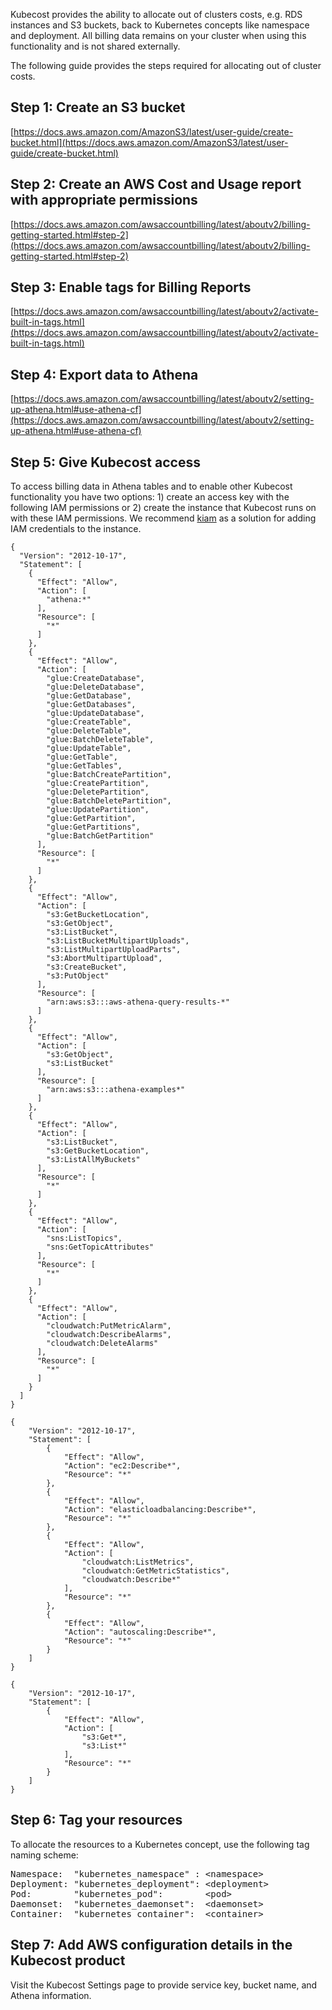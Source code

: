 Kubecost provides the ability to allocate out of clusters costs, e.g. RDS instances and S3 buckets, back to Kubernetes concepts like namespace and deployment. All billing data remains on your cluster when using this functionality and is not shared externally.  

The following guide provides the steps required for allocating out of cluster costs.

## Step 1: Create an S3 bucket
[https://docs.aws.amazon.com/AmazonS3/latest/user-guide/create-bucket.html](https://docs.aws.amazon.com/AmazonS3/latest/user-guide/create-bucket.html)

## Step 2: Create an AWS Cost and Usage report with appropriate permissions
[https://docs.aws.amazon.com/awsaccountbilling/latest/aboutv2/billing-getting-started.html#step-2](https://docs.aws.amazon.com/awsaccountbilling/latest/aboutv2/billing-getting-started.html#step-2)

## Step 3: Enable tags for Billing Reports
[https://docs.aws.amazon.com/awsaccountbilling/latest/aboutv2/activate-built-in-tags.html](https://docs.aws.amazon.com/awsaccountbilling/latest/aboutv2/activate-built-in-tags.html)

## Step 4: Export data to Athena
[https://docs.aws.amazon.com/awsaccountbilling/latest/aboutv2/setting-up-athena.html#use-athena-cf](https://docs.aws.amazon.com/awsaccountbilling/latest/aboutv2/setting-up-athena.html#use-athena-cf)


## Step 5: Give Kubecost access

To access billing data in Athena tables and to enable other Kubecost functionality you have two options: 1) create an access key with the following IAM permissions or 2) create the instance that Kubecost runs on with these IAM permissions. 
We recommend [kiam](https://github.com/uswitch/kiam) as a solution for adding IAM credentials to the instance.

```
{
  "Version": "2012-10-17",
  "Statement": [
    {
      "Effect": "Allow",
      "Action": [
        "athena:*"
      ],
      "Resource": [
        "*"
      ]
    },
    {
      "Effect": "Allow",
      "Action": [
        "glue:CreateDatabase",
        "glue:DeleteDatabase",
        "glue:GetDatabase",
        "glue:GetDatabases",
        "glue:UpdateDatabase",
        "glue:CreateTable",
        "glue:DeleteTable",
        "glue:BatchDeleteTable",
        "glue:UpdateTable",
        "glue:GetTable",
        "glue:GetTables",
        "glue:BatchCreatePartition",
        "glue:CreatePartition",
        "glue:DeletePartition",
        "glue:BatchDeletePartition",
        "glue:UpdatePartition",
        "glue:GetPartition",
        "glue:GetPartitions",
        "glue:BatchGetPartition"
      ],
      "Resource": [
        "*"
      ]
    },
    {
      "Effect": "Allow",
      "Action": [
        "s3:GetBucketLocation",
        "s3:GetObject",
        "s3:ListBucket",
        "s3:ListBucketMultipartUploads",
        "s3:ListMultipartUploadParts",
        "s3:AbortMultipartUpload",
        "s3:CreateBucket",
        "s3:PutObject"
      ],
      "Resource": [
        "arn:aws:s3:::aws-athena-query-results-*"
      ]
    },
    {
      "Effect": "Allow",
      "Action": [
        "s3:GetObject",
        "s3:ListBucket"
      ],
      "Resource": [
        "arn:aws:s3:::athena-examples*"
      ]
    },
    {
      "Effect": "Allow",
      "Action": [
        "s3:ListBucket",
        "s3:GetBucketLocation",
        "s3:ListAllMyBuckets"
      ],
      "Resource": [
        "*"
      ]
    },
    {
      "Effect": "Allow",
      "Action": [
        "sns:ListTopics",
        "sns:GetTopicAttributes"
      ],
      "Resource": [
        "*"
      ]
    },
    {
      "Effect": "Allow",
      "Action": [
        "cloudwatch:PutMetricAlarm",
        "cloudwatch:DescribeAlarms",
        "cloudwatch:DeleteAlarms"
      ],
      "Resource": [
        "*"
      ]
    }
  ]
}
```

```
{
    "Version": "2012-10-17",
    "Statement": [
        {
            "Effect": "Allow",
            "Action": "ec2:Describe*",
            "Resource": "*"
        },
        {
            "Effect": "Allow",
            "Action": "elasticloadbalancing:Describe*",
            "Resource": "*"
        },
        {
            "Effect": "Allow",
            "Action": [
                "cloudwatch:ListMetrics",
                "cloudwatch:GetMetricStatistics",
                "cloudwatch:Describe*"
            ],
            "Resource": "*"
        },
        {
            "Effect": "Allow",
            "Action": "autoscaling:Describe*",
            "Resource": "*"
        }
    ]
}
```


```
{
    "Version": "2012-10-17",
    "Statement": [
        {
            "Effect": "Allow",
            "Action": [
                "s3:Get*",
                "s3:List*"
            ],
            "Resource": "*"
        }
    ]
}
```

## Step 6: Tag your resources

To allocate the resources to a Kubernetes concept, use the following tag naming scheme:

<pre>
Namespace:  "kubernetes_namespace" : &lt;namespace>
Deployment: "kubernetes_deployment": &lt;deployment>
Pod:        "kubernetes_pod":        &lt;pod>
Daemonset:  "kubernetes_daemonset":  &lt;daemonset>
Container:  "kubernetes_container":  &lt;container>
</pre>

## Step 7: Add AWS configuration details in the Kubecost product

Visit the Kubecost Settings page to provide service key, bucket name, and Athena information.
